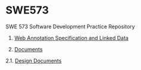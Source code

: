 # SWE573
SWE 573 Software Development Practice Repository


1. [Web Annotation Specification and Linked Data](https://github.com/ozkuran/swe573/blob/master/WebAnnotationSpecificationAndLinkedData.MD)

2. [Documents](https://github.com/ozkuran/swe573/tree/master/docs)

  2.1. [Design Documents](https://github.com/ozkuran/swe573/tree/master/docs/design)
